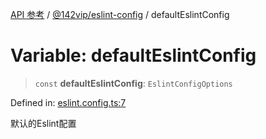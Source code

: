[API 参考](../wiki/Home) / [@142vip/eslint-config](../wiki/@142vip.eslint-config) / defaultEslintConfig

# Variable: defaultEslintConfig

> `const` **defaultEslintConfig**: `EslintConfigOptions`

Defined in: [eslint.config.ts:7](https://github.com/142vip/core-x/blob/15d5bc9ef4bece78c0e60bdf074a2d245f625100/packages/eslint-config/src/eslint.config.ts#L7)

默认的Eslint配置
